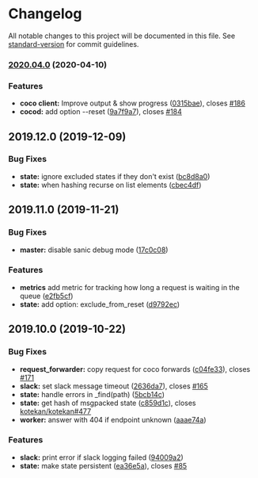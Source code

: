 # Changelog

All notable changes to this project will be documented in this file. See [standard-version](https://github.com/conventional-changelog/standard-version) for commit guidelines.

### [2020.04.0](https://github.com/chime-experiment/coco/compare/2019.12.0...2020.04.0) (2020-04-10)


### Features

* **coco client:** Improve output & show progress ([0315bae](https://github.com/chime-experiment/coco/commit/0315bae)), closes [#186](https://github.com/chime-experiment/coco/issues/186)
* **cocod:** add option --reset ([9a7f9a7](https://github.com/chime-experiment/coco/commit/9a7f9a7)), closes [#184](https://github.com/chime-experiment/coco/issues/184)

## 2019.12.0 (2019-12-09)


### Bug Fixes


* **state:** ignore excluded states if they don't exist ([bc8d8a0](https://github.com/chime-experiment/coco/commit/bc8d8a0))
* **state:** when hashing recurse on list elements ([cbec4df](https://github.com/chime-experiment/coco/commit/cbec4df))

## 2019.11.0 (2019-11-21)


### Bug Fixes

* **master:** disable sanic debug mode ([17c0c08](https://github.com/chime-experiment/coco/commit/17c0c08))


### Features

* **metrics** add metric for tracking how long a request is waiting in the queue ([e2fb5cf](https://github.com/chime-experiment/coco/commit/e2fb5cf))
* **state:** add option: exclude_from_reset ([d9792ec](https://github.com/chime-experiment/coco/commit/d9793ec))


## 2019.10.0 (2019-10-22)


### Bug Fixes

* **request_forwarder:** copy request for coco forwards ([c04fe33](https://github.com/chime-experiment/coco/commit/c04fe33)), closes [#171](https://github.com/chime-experiment/coco/issues/171)
* **slack:** set slack message timeout ([2636da7](https://github.com/chime-experiment/coco/commit/2636da7)), closes [#165](https://github.com/chime-experiment/coco/issues/165)
* **state:** handle errors in _find(path) ([5bcb14c](https://github.com/chime-experiment/coco/commit/5bcb14c))
* **state:** get hash of msgpacked state ([c859d1c](https://github.com/chime-experiment/coco/commit/c859d1c)), closes [kotekan/kotekan#477](https://github.com/kotekan/kotekan/issues/477)
* **worker:** answer with 404 if endpoint unknown ([aaae74a](https://github.com/chime-experiment/coco/commit/aaae74a))


### Features

* **slack:** print error if slack logging failed ([94009a2](https://github.com/chime-experiment/coco/commit/94009a2))
* **state:** make state persistent ([ea36e5a](https://github.com/chime-experiment/coco/commit/ea36e5a)), closes [#85](https://github.com/chime-experiment/coco/issues/85)
